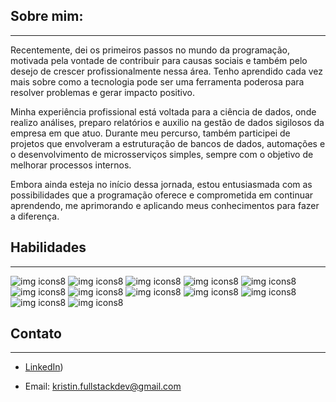 ## Sobre mim:
---
Recentemente, dei os primeiros passos no mundo da programação, motivada pela vontade de contribuir para causas sociais e também pelo desejo de crescer profissionalmente nessa área. Tenho aprendido cada vez mais sobre como a tecnologia pode ser uma ferramenta poderosa para resolver problemas e gerar impacto positivo.

Minha experiência profissional está voltada para a ciência de dados, onde realizo análises, preparo relatórios e auxilio na gestão de dados sigilosos da empresa em que atuo. Durante meu percurso, também participei de projetos que envolveram a estruturação de bancos de dados, automações e o desenvolvimento de microsserviços simples, sempre com o objetivo de melhorar processos internos.

Embora ainda esteja no início dessa jornada, estou entusiasmada com as possibilidades que a programação oferece e comprometida em continuar aprendendo, me aprimorando e aplicando meus conhecimentos para fazer a diferença.

## Habilidades
---
![img icons8](https://github.com/user-attachments/assets/5d2a78d5-8def-4b76-bcdb-4202c5352c90)
![img icons8](https://github.com/user-attachments/assets/e4d883a5-74f4-44d3-9455-32363ee35ca3)
![img icons8](https://github.com/user-attachments/assets/ad93d2e3-a492-43b3-8d53-2cec670a7d36)
![img icons8](https://github.com/user-attachments/assets/7650caff-1e66-4b9f-8fac-c303fa08747f)
![img icons8](https://github.com/user-attachments/assets/8833e41f-2228-44eb-ba86-dc2d1171db8e)
![img icons8](https://github.com/user-attachments/assets/371f03b9-5882-460f-a2ba-f27ecb31e3c4)
![img icons8](https://github.com/user-attachments/assets/1228efa0-6cd3-41bd-bfb2-849c7b47a69f)
![img icons8](https://github.com/user-attachments/assets/68f8d36b-af95-4f7b-8eb9-eb76aa4ef389)
![img icons8](https://github.com/user-attachments/assets/26aeefa3-18c2-4f94-b248-34ab4a9fb563)
![img icons8](https://github.com/user-attachments/assets/97771da1-b09f-4b67-a6e3-ed4f9d111486)
![img icons8](https://github.com/user-attachments/assets/370e49e0-bdf8-406b-acf2-93a5e952da37)
![img icons8](https://github.com/user-attachments/assets/18f63535-1952-498d-8bfc-40362b9a4c29)

## Contato
---
- [LinkedIn](https://www.linkedin.com/in/emily-garcia-2969b5252/))

- Email: kristin.fullstackdev@gmail.com
